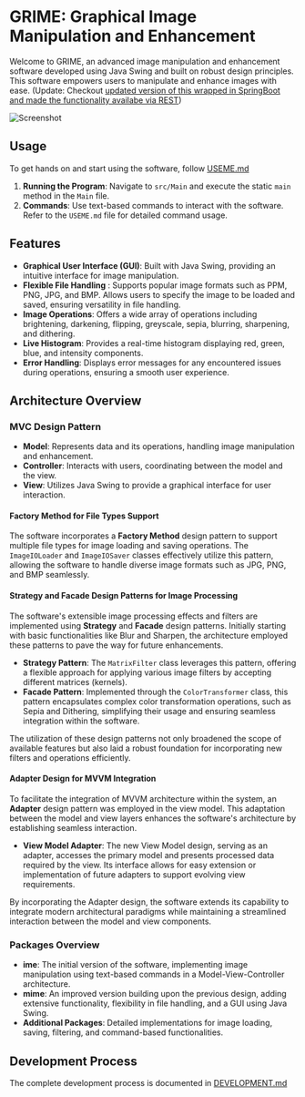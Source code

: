 # GRIME: Graphical Image Manipulation and Enhancement

Welcome to GRIME, an advanced image manipulation and enhancement software developed using Java Swing and built on robust design principles. This software empowers users to manipulate and enhance images with ease. (Update: Checkout [updated version of this wrapped in SpringBoot and made the functionality availabe via REST](https://github.com/gsakshay/ime-spring-boot))

![Screenshot](https://imgur.com/7Tl73Xc.png)

## Usage

To get hands on and start using the software, follow [USEME.md](USEME.md)

1. **Running the Program**: Navigate to `src/Main` and execute the static `main` method in the `Main` file.
2. **Commands**: Use text-based commands to interact with the software. Refer to the `USEME.md` file for detailed command usage.

## Features

- **Graphical User Interface (GUI)**: Built with Java Swing, providing an intuitive interface for image manipulation.
- **Flexible File Handling** : Supports popular image formats such as PPM, PNG, JPG, and BMP. Allows users to specify the image to be loaded and saved, ensuring versatility in file handling.
- **Image Operations**: Offers a wide array of operations including brightening, darkening, flipping, greyscale, sepia, blurring, sharpening, and dithering.
- **Live Histogram**: Provides a real-time histogram displaying red, green, blue, and intensity components.
- **Error Handling**: Displays error messages for any encountered issues during operations, ensuring a smooth user experience.

## Architecture Overview

### MVC Design Pattern

- **Model**: Represents data and its operations, handling image manipulation and enhancement.
- **Controller**: Interacts with users, coordinating between the model and the view.
- **View**: Utilizes Java Swing to provide a graphical interface for user interaction.

#### Factory Method for File Types Support

The software incorporates a **Factory Method** design pattern to support multiple file types for image loading and saving operations. The `ImageIOLoader` and `ImageIOSaver` classes effectively utilize this pattern, allowing the software to handle diverse image formats such as JPG, PNG, and BMP seamlessly.

#### Strategy and Facade Design Patterns for Image Processing

The software's extensible image processing effects and filters are implemented using **Strategy** and **Facade** design patterns. Initially starting with basic functionalities like Blur and Sharpen, the architecture employed these patterns to pave the way for future enhancements.

- **Strategy Pattern**: The `MatrixFilter` class leverages this pattern, offering a flexible approach for applying various image filters by accepting different matrices (kernels).
- **Facade Pattern**: Implemented through the `ColorTransformer` class, this pattern encapsulates complex color transformation operations, such as Sepia and Dithering, simplifying their usage and ensuring seamless integration within the software.

The utilization of these design patterns not only broadened the scope of available features but also laid a robust foundation for incorporating new filters and operations efficiently.

#### Adapter Design for MVVM Integration

To facilitate the integration of MVVM architecture within the system, an **Adapter** design pattern was employed in the view model. This adaptation between the model and view layers enhances the software's architecture by establishing seamless interaction.

- **View Model Adapter**: The new View Model design, serving as an adapter, accesses the primary model and presents processed data required by the view. Its interface allows for easy extension or implementation of future adapters to support evolving view requirements.

By incorporating the Adapter design, the software extends its capability to integrate modern architectural paradigms while maintaining a streamlined interaction between the model and view components.


### Packages Overview

- **ime**: The initial version of the software, implementing image manipulation using text-based commands in a Model-View-Controller architecture.
- **mime**: An improved version building upon the previous design, adding extensive functionality, flexibility in file handling, and a GUI using Java Swing.
- **Additional Packages**: Detailed implementations for image loading, saving, filtering, and command-based functionalities.

## Development Process

The complete development process is documented in [DEVELOPMENT.md](DEVELOPMENT.md)
